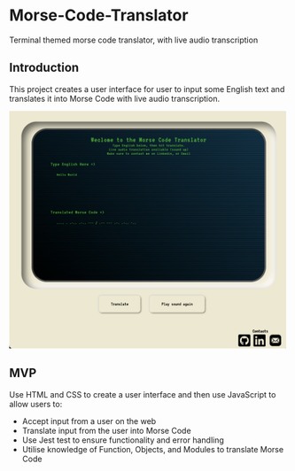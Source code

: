 # Morse-Code-Translator
Terminal themed morse code translator, with live audio transcription

## Introduction
This project creates a user interface for user to input some English text and translates it into Morse Code with live audio transcription.

<img width="500" src="Screen Shot 2023-01-16 at 11.59.02 pm.png">

## MVP
Use HTML and CSS to create a user interface and then use JavaScript to allow users to:

* Accept input from a user on the web
* Translate input from the user into Morse Code
* Use Jest test to ensure functionality and error handling 
* Utilise knowledge of Function, Objects, and Modules to translate Morse Code
